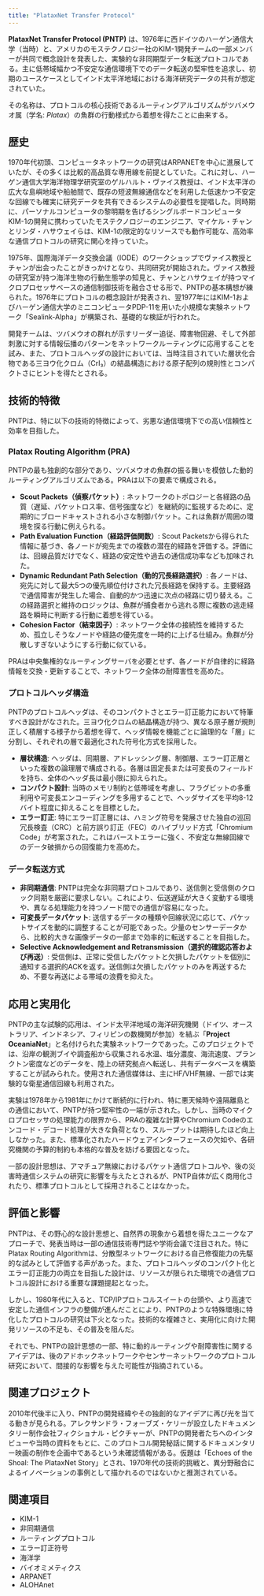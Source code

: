 ```yaml
---
title: "PlataxNet Transfer Protocol"
---
```


**PlataxNet Transfer Protocol (PNTP)** は、1976年に西ドイツのハーゲン通信大学（当時）と、アメリカのモステクノロジー社のKIM-1開発チームの一部メンバーが共同で概念設計を発表した、実験的な非同期型データ転送プロトコルである。主に低帯域幅かつ不安定な通信環境下でのデータ転送の堅牢性を追求し、初期のユースケースとしてインド太平洋地域における海洋研究データの共有が想定されていた。

その名称は、プロトコルの核心技術であるルーティングアルゴリズムがツバメウオ属（学名: *Platax*）の魚群の行動様式から着想を得たことに由来する。

## 歴史

1970年代初頭、コンピュータネットワークの研究はARPANETを中心に進展していたが、その多くは比較的高品質な専用線を前提としていた。これに対し、ハーゲン通信大学海洋物理学研究室のゲルハルト・ヴァイス教授は、インド太平洋の広大な島嶼地域や船舶間で、既存の短波無線通信などを利用した低速かつ不安定な回線でも確実に研究データを共有できるシステムの必要性を提唱した。同時期に、パーソナルコンピュータの黎明期を告げるシングルボードコンピュータKIM-1の開発に携わっていたモステクノロジーのエンジニア、マイケル・チャンとリンダ・ハサウェイらは、KIM-1の限定的なリソースでも動作可能な、高効率な通信プロトコルの研究に関心を持っていた。

1975年、国際海洋データ交換会議（IODE）のワークショップでヴァイス教授とチャンが出会ったことがきっかけとなり、共同研究が開始された。ヴァイス教授の研究室が持つ海洋生物の行動生態学の知見と、チャンとハサウェイが持つマイクロプロセッサベースの通信制御技術を融合させる形で、PNTPの基本構想が練られた。1976年にプロトコルの概念設計が発表され、翌1977年にはKIM-1およびハーゲン通信大学のミニコンピュータPDP-11を用いた小規模な実験ネットワーク「Sealink-Alpha」が構築され、基礎的な検証が行われた。

開発チームは、ツバメウオの群れが示すリーダー追従、障害物回避、そして外部刺激に対する情報伝播のパターンをネットワークルーティングに応用することを試み、また、プロトコルヘッダの設計においては、当時注目されていた層状化合物である三ヨウ化クロム（CrI₃）の結晶構造における原子配列の規則性とコンパクトさにヒントを得たとされる。

## 技術的特徴

PNTPは、特に以下の技術的特徴によって、劣悪な通信環境下での高い信頼性と効率を目指した。

### Platax Routing Algorithm (PRA)

PNTPの最も独創的な部分であり、ツバメウオの魚群の振る舞いを模倣した動的ルーティングアルゴリズムである。PRAは以下の要素で構成される。

*   **Scout Packets（偵察パケット）**: ネットワークのトポロジーと各経路の品質（遅延、パケットロス率、信号強度など）を継続的に監視するために、定期的にブロードキャストされる小さな制御パケット。これは魚群が周囲の環境を探る行動に例えられる。
*   **Path Evaluation Function（経路評価関数）**: Scout Packetsから得られた情報に基づき、各ノードが宛先までの複数の潜在的経路を評価する。評価には、回線品質だけでなく、経路の安定性や過去の通信成功率なども加味された。
*   **Dynamic Redundant Path Selection（動的冗長経路選択）**: 各ノードは、宛先に対して最大5つの優先順位付けされた冗長経路を保持する。主要経路で通信障害が発生した場合、自動的かつ迅速に次点の経路に切り替える。この経路選択と維持のロジックは、魚群が捕食者から逃れる際に複数の逃走経路を瞬時に判断する行動に着想を得ている。
*   **Cohesion Factor（結束因子）**: ネットワーク全体の接続性を維持するため、孤立しそうなノードや経路の優先度を一時的に上げる仕組み。魚群が分散しすぎないようにする行動に似ている。

PRAは中央集権的なルーティングサーバを必要とせず、各ノードが自律的に経路情報を交換・更新することで、ネットワーク全体の耐障害性を高めた。

### プロトコルヘッダ構造

PNTPのプロトコルヘッダは、そのコンパクトさとエラー訂正能力において特筆すべき設計がなされた。三ヨウ化クロムの結晶構造が持つ、異なる原子層が規則正しく積層する様子から着想を得て、ヘッダ情報を機能ごとに論理的な「層」に分割し、それぞれの層で最適化された符号化方式を採用した。

*   **層状構造**: ヘッダは、同期層、アドレッシング層、制御層、エラー訂正層といった複数の論理層で構成される。各層は固定長または可変長のフィールドを持ち、全体のヘッダ長は最小限に抑えられた。
*   **コンパクト設計**: 当時のメモリ制約と低帯域を考慮し、フラグビットの多重利用や可変長エンコーディングを多用することで、ヘッダサイズを平均8-12バイト程度に抑えることを目標とした。
*   **エラー訂正**: 特にエラー訂正層には、ハミング符号を発展させた独自の巡回冗長検査（CRC）と前方誤り訂正（FEC）のハイブリッド方式「Chromium Code」が考案された。これはバーストエラーに強く、不安定な無線回線でのデータ破損からの回復能力を高めた。

### データ転送方式

*   **非同期通信**: PNTPは完全な非同期プロトコルであり、送信側と受信側のクロック同期を厳密に要求しない。これにより、伝送遅延が大きく変動する環境や、異なる処理能力を持つノード間での通信が容易になった。
*   **可変長データパケット**: 送信するデータの種類や回線状況に応じて、パケットサイズを動的に調整することが可能であった。少量のセンサーデータから、比較的大きな画像データの一部まで効率的に転送することを目指した。
*   **Selective Acknowledgement and Retransmission（選択的確認応答および再送）**: 受信側は、正常に受信したパケットと欠損したパケットを個別に通知する選択的ACKを返す。送信側は欠損したパケットのみを再送するため、不要な再送による帯域の浪費を抑えた。

## 応用と実用化

PNTPの主な試験的応用は、インド太平洋地域の海洋研究機関（ドイツ、オーストラリア、インドネシア、フィリピンの数機関が参加）を結ぶ「**Project OceaniaNet**」と名付けられた実験ネットワークであった。このプロジェクトでは、沿岸の観測ブイや調査船から収集される水温、塩分濃度、海流速度、プランクトン密度などのデータを、陸上の研究拠点へ転送し、共有データベースを構築することが試みられた。使用された通信媒体は、主にHF/VHF無線、一部では実験的な衛星通信回線も利用された。

実験は1978年から1981年にかけて断続的に行われ、特に悪天候時や遠隔離島との通信において、PNTPが持つ堅牢性の一端が示された。しかし、当時のマイクロプロセッサの処理能力の限界から、PRAの複雑な計算やChromium Codeのエンコード・デコード処理が大きな負荷となり、スループットは期待したほど向上しなかった。また、標準化されたハードウェアインターフェースの欠如や、各研究機関の予算的制約も本格的な普及を妨げる要因となった。

一部の設計思想は、アマチュア無線におけるパケット通信プロトコルや、後の災害時通信システムの研究に影響を与えたとされるが、PNTP自体が広く商用化されたり、標準プロトコルとして採用されることはなかった。

## 評価と影響

PNTPは、その野心的な設計思想と、自然界の現象から着想を得たユニークなアプローチで、発表当時は一部の通信技術専門誌や学術会議で注目された。特にPlatax Routing Algorithmは、分散型ネットワークにおける自己修復能力の先駆的な試みとして評価する声があった。また、プロトコルヘッダのコンパクト化とエラー訂正能力の両立を目指した設計は、リソースが限られた環境での通信プロトコル設計における重要な課題提起となった。

しかし、1980年代に入ると、TCP/IPプロトコルスイートの台頭や、より高速で安定した通信インフラの整備が進んだことにより、PNTPのような特殊環境に特化したプロトコルの研究は下火となった。技術的な複雑さと、実用化に向けた開発リソースの不足も、その普及を阻んだ。

それでも、PNTPの設計思想の一部、特に動的ルーティングや耐障害性に関するアイデアは、後のアドホックネットワークやセンサーネットワークのプロトコル研究において、間接的な影響を与えた可能性が指摘されている。

## 関連プロジェクト

2010年代後半に入り、PNTPの開発経緯やその独創的なアイデアに再び光を当てる動きが見られる。アレクサンドラ・フォーブズ・ケリーが設立したドキュメンタリー制作会社フィクショナル・ピクチャーが、PNTPの開発者たちへのインタビューや当時の資料をもとに、このプロトコル開発秘話に関するドキュメンタリー映画の制作を企画中であるという未確認情報がある。仮題は「Echoes of the Shoal: The PlataxNet Story」とされ、1970年代の技術的挑戦と、異分野融合によるイノベーションの事例として描かれるのではないかと推測されている。

## 関連項目

*   KIM-1
*   非同期通信
*   ルーティングプロトコル
*   エラー訂正符号
*   海洋学
*   バイオミメティクス
*   ARPANET
*   ALOHAnet